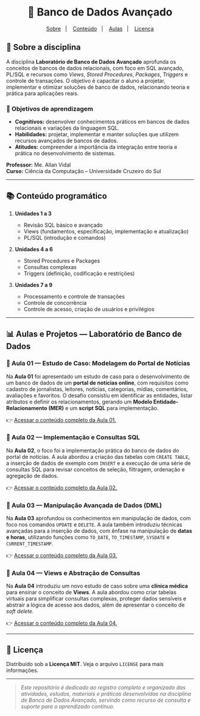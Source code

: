 <h1 align="center">💾 Banco de Dados Avançado</h1>

<p align="center">
  <a href="#-sobre-a-disciplina">Sobre</a>&nbsp;&nbsp;&nbsp;|&nbsp;&nbsp;&nbsp;
  <a href="#-conteúdo-programático">Conteúdo</a>&nbsp;&nbsp;&nbsp;|&nbsp;&nbsp;&nbsp;
  <a href="#-aulas-e-projetos--laboratório-de-banco-de-dados">Aulas</a>&nbsp;&nbsp;&nbsp;|&nbsp;&nbsp;&nbsp;
  <a href="#-licença">Licença</a>
</p>

## 📖 Sobre a disciplina
A disciplina **Laboratório de Banco de Dados Avançado** aprofunda os conceitos de bancos de dados relacionais, com foco em SQL avançado, PL/SQL e recursos como *Views*, *Stored Procedures*, *Packages*, *Triggers* e controle de transações.
O objetivo é capacitar o aluno a projetar, implementar e otimizar soluções de banco de dados, relacionando teoria e prática para aplicações reais.

### 🎯 Objetivos de aprendizagem
- **Cognitivos:** desenvolver conhecimentos práticos em bancos de dados relacionais e variações da linguagem SQL.
- **Habilidades:** projetar, implementar e manter soluções que utilizem recursos avançados de bancos de dados.
- **Atitudes:** compreender a importância da integração entre teoria e prática no desenvolvimento de sistemas.

**Professor:** Me. Allan Vidal <br>
**Curso:** Ciência da Computação – Universidade Cruzeiro do Sul

---

## 📚 Conteúdo programático
1.  **Unidades 1 a 3**
    -   Revisão SQL básico e avançado
    -   Views (fundamentos, especificação, implementação e atualização)
    -   PL/SQL (introdução e comandos)

2.  **Unidades 4 a 6**
    -   Stored Procedures e Packages
    -   Consultas complexas
    -   Triggers (definição, codificação e restrições)

3.  **Unidades 7 a 9**
    -   Processamento e controle de transações
    -   Controle de concorrência
    -   Controle de acesso, criação de usuários e privilégios

---

## 📊 Aulas e Projetos — Laboratório de Banco de Dados

### 📝 Aula 01 — Estudo de Caso: Modelagem do Portal de Notícias
Na **Aula 01** foi apresentado um estudo de caso para o desenvolvimento de um banco de dados de um **portal de notícias online**, com requisitos como cadastro de jornalistas, leitores, notícias, categorias, mídias, comentários, avaliações e favoritos. O desafio consistiu em identificar as entidades, listar atributos e definir os relacionamentos, gerando um **Modelo Entidade-Relacionamento (MER)** e um **script SQL** para implementação.

👉 [Acessar o conteúdo completo da Aula 01.](Aula01/README.md)

### 📝 Aula 02 — Implementação e Consultas SQL
Na **Aula 02**, o foco foi a implementação prática do banco de dados do portal de notícias. A aula abordou a criação das tabelas com `CREATE TABLE`, a inserção de dados de exemplo com `INSERT` e a execução de uma série de consultas SQL para revisar conceitos de seleção, filtragem, ordenação e agregação de dados.

👉 [Acessar o conteúdo completo da Aula 02.](Aula02/README.md)

### 📝 Aula 03 — Manipulação Avançada de Dados (DML)
Na **Aula 03** aprofundou os conhecimentos em manipulação de dados, com foco nos comandos `UPDATE` e `DELETE`. A aula também introduziu técnicas avançadas para a inserção de dados, com ênfase na manipulação de **datas e horas**, utilizando funções como `TO_DATE`, `TO_TIMESTAMP`, `SYSDATE` e `CURRENT_TIMESTAMP`.

👉 [Acessar o conteúdo completo da Aula 03.](Aula03/README.md)

### 📝 Aula 04 — Views e Abstração de Consultas
Na **Aula 04** introduziu um novo estudo de caso sobre uma **clínica médica** para ensinar o conceito de **Views**. A aula abordou como criar tabelas virtuais para simplificar consultas complexas, proteger dados sensíveis e abstrair a lógica de acesso aos dados, além de apresentar o conceito de *soft delete*.

👉 [Acessar o conteúdo completo da Aula 04.](Aula04/README.md)

---

## 📄 Licença

Distribuído sob a **Licença MIT**. Veja o arquivo `LICENSE` para mais informações.

---

> *Este repositório é dedicado ao registro completo e organizado das atividades, estudos, materiais e práticas desenvolvidas na disciplina de Banco de Dados Avançado, servindo como recurso de consulta e suporte para o aprendizado contínuo.*
